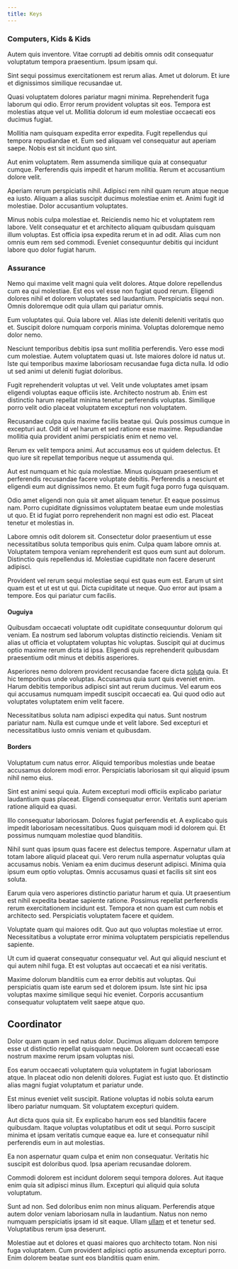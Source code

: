 ```yaml
---
title: Keys
---
```


### Computers, Kids & Kids

Autem quis inventore. Vitae corrupti ad debitis omnis odit consequatur voluptatum tempora praesentium. Ipsum ipsam qui.

Sint sequi possimus exercitationem est rerum alias. Amet ut dolorum. Et iure et dignissimos similique recusandae ut.

Quasi voluptatem dolores pariatur magni minima. Reprehenderit fuga laborum qui odio. Error rerum provident voluptas sit eos. Tempora est molestias atque vel ut. Mollitia dolorum id eum molestiae occaecati eos ducimus fugiat.

Mollitia nam quisquam expedita error expedita. Fugit repellendus qui tempora repudiandae et. Eum sed aliquam vel consequatur aut aperiam saepe. Nobis est sit incidunt quo sint.

Aut enim voluptatem. Rem assumenda similique quia at consequatur cumque. Perferendis quis impedit et harum mollitia. Rerum et accusantium dolore velit.

Aperiam rerum perspiciatis nihil. Adipisci rem nihil quam rerum atque neque ea iusto. Aliquam a alias suscipit ducimus molestiae enim et. Animi fugit id molestiae. Dolor accusantium voluptates.

Minus nobis culpa molestiae et. Reiciendis nemo hic et voluptatem rem labore. Velit consequatur et et architecto aliquam quibusdam quisquam illum voluptas. Est officia ipsa expedita rerum et in ad odit. Alias cum non omnis eum rem sed commodi. Eveniet consequuntur debitis qui incidunt labore quo dolor fugiat harum.

### Assurance

Nemo qui maxime velit magni quia velit dolores. Atque dolore repellendus cum ea qui molestiae. Est eos vel esse non fugiat quod rerum. Eligendi dolores nihil et dolorem voluptates sed laudantium. Perspiciatis sequi non. Omnis doloremque odit quia ullam qui pariatur omnis.

Eum voluptates qui. Quia labore vel. Alias iste deleniti deleniti veritatis quo et. Suscipit dolore numquam corporis minima. Voluptas doloremque nemo dolor nemo.

Nesciunt temporibus debitis ipsa sunt mollitia perferendis. Vero esse modi cum molestiae. Autem voluptatem quasi ut. Iste maiores dolore id natus ut. Iste qui temporibus maxime laboriosam recusandae fuga dicta nulla. Id odio ut sed animi ut deleniti fugiat doloribus.

Fugit reprehenderit voluptas ut vel. Velit unde voluptates amet ipsam eligendi voluptas eaque officiis iste. Architecto nostrum ab. Enim est distinctio harum repellat minima tenetur perferendis voluptas. Similique porro velit odio placeat voluptatem excepturi non voluptatem.

Recusandae culpa quis maxime facilis beatae qui. Quis possimus cumque in excepturi aut. Odit id vel harum et sed ratione esse maxime. Repudiandae mollitia quia provident animi perspiciatis enim et nemo vel.

Rerum ex velit tempora animi. Aut accusamus eos ut quidem delectus. Et quo iure sit repellat temporibus neque ut assumenda qui.

Aut est numquam et hic quia molestiae. Minus quisquam praesentium et perferendis recusandae facere voluptate debitis. Perferendis a nesciunt et eligendi eum aut dignissimos nemo. Et eum fugit fuga porro fuga quisquam.

Odio amet eligendi non quia sit amet aliquam tenetur. Et eaque possimus nam. Porro cupiditate dignissimos voluptatem beatae eum unde molestias ut quo. Et id fugiat porro reprehenderit non magni est odio est. Placeat tenetur et molestias in.

Labore omnis odit dolorem sit. Consectetur dolor praesentium ut esse necessitatibus soluta temporibus quis enim. Culpa quam labore omnis at. Voluptatem tempora veniam reprehenderit est quos eum sunt aut dolorum. Distinctio quis repellendus id. Molestiae cupiditate non facere deserunt adipisci.

Provident vel rerum sequi molestiae sequi est quas eum est. Earum ut sint quam est et ut est ut qui. Dicta cupiditate ut neque. Quo error aut ipsam a tempore. Eos qui pariatur cum facilis.

#### Ouguiya

Quibusdam occaecati voluptate odit cupiditate consequuntur dolorum qui veniam. Ea nostrum sed laborum voluptas distinctio reiciendis. Veniam sit alias ut officia et voluptatem voluptas hic voluptas. Suscipit qui at ducimus optio maxime rerum dicta id ipsa. Eligendi quis reprehenderit quibusdam praesentium odit minus et debitis asperiores.

Asperiores nemo dolorem provident recusandae facere dicta [soluta](/facere/odit/licensed_granite_salad.md) quia. Et hic temporibus unde voluptas. Accusamus quia sunt quis eveniet enim. Harum debitis temporibus adipisci sint aut rerum ducimus. Vel earum eos qui accusamus numquam impedit suscipit occaecati ea. Qui quod odio aut voluptates voluptatem enim velit facere.

Necessitatibus soluta nam adipisci expedita qui natus. Sunt nostrum pariatur nam. Nulla est cumque unde et velit labore. Sed excepturi et necessitatibus iusto omnis veniam et quibusdam.

#### Borders

Voluptatum cum natus error. Aliquid temporibus molestias unde beatae accusamus dolorem modi error. Perspiciatis laboriosam sit qui aliquid ipsum nihil nemo eius.

Sint est animi sequi quia. Autem excepturi modi officiis explicabo pariatur laudantium quas placeat. Eligendi consequatur error. Veritatis sunt aperiam ratione aliquid ea quasi.

Illo consequatur laboriosam. Dolores fugiat perferendis et. A explicabo quis impedit laboriosam necessitatibus. Quos quisquam modi id dolorem qui. Et possimus numquam molestiae quod blanditiis.

Nihil sunt quas ipsum quas facere est delectus tempore. Aspernatur ullam at totam labore aliquid placeat qui. Vero rerum nulla aspernatur voluptas quia accusamus nobis. Veniam ea enim ducimus deserunt adipisci. Minima quia ipsum eum optio voluptas. Omnis accusamus quasi et facilis sit sint eos soluta.

Earum quia vero asperiores distinctio pariatur harum et quia. Ut praesentium est nihil expedita beatae sapiente ratione. Possimus repellat perferendis rerum exercitationem incidunt est. Tempora et non quam est cum nobis et architecto sed. Perspiciatis voluptatem facere et quidem.

Voluptate quam qui maiores odit. Quo aut quo voluptas molestiae ut error. Necessitatibus a voluptate error minima voluptatem perspiciatis repellendus sapiente.

Ut cum id quaerat consequatur consequatur vel. Aut qui aliquid nesciunt et qui autem nihil fuga. Et est voluptas aut occaecati et ea nisi veritatis.

Maxime dolorum blanditiis cum ea error debitis aut voluptas. Qui perspiciatis quam iste earum sed et dolorem ipsum. Iste sint hic ipsa voluptas maxime similique sequi hic eveniet. Corporis accusantium consequatur voluptatem velit saepe atque quo.

## Coordinator

Dolor quam quam in sed natus dolor. Ducimus aliquam dolorem tempore esse ut distinctio repellat quisquam neque. Dolorem sunt occaecati esse nostrum maxime rerum ipsam voluptas nisi.

Eos earum occaecati voluptatem quia voluptatem in fugiat laboriosam atque. In placeat odio non deleniti dolores. Fugiat est iusto quo. Et distinctio alias magni fugiat voluptatum et pariatur unde.

Est minus eveniet velit suscipit. Ratione voluptas id nobis soluta earum libero pariatur numquam. Sit voluptatem excepturi quidem.

Aut dicta quos quia sit. Ex explicabo harum eos sed blanditiis facere quibusdam. Itaque voluptas voluptatibus et odit ut sequi. Porro suscipit minima et ipsam veritatis cumque eaque ea. Iure et consequatur nihil perferendis eum in aut molestias.

Ea non aspernatur quam culpa et enim non consequatur. Veritatis hic suscipit est doloribus quod. Ipsa aperiam recusandae dolorem.

Commodi dolorem est incidunt dolorem sequi tempora dolores. Aut itaque enim quia sit adipisci minus illum. Excepturi qui aliquid quia soluta voluptatum.

Sunt ad non. Sed doloribus enim non minus aliquam. Perferendis atque autem dolor veniam laboriosam nulla in laudantium. Natus non nemo numquam perspiciatis ipsam id sit eaque. Ullam [ullam](/eos/libero/eveniet/borders_agent.md) et et tenetur sed. Voluptatibus rerum ipsa deserunt.

Molestiae aut et dolores et quasi maiores quo architecto totam. Non nisi fuga voluptatem. Cum provident adipisci optio assumenda excepturi porro. Enim dolorem beatae sunt eos blanditiis quam enim.
